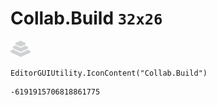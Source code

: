 # Collab.Build `32x26`
<img src="/img/Collab.Build.png" width=32 height=26>

``` CSharp
EditorGUIUtility.IconContent("Collab.Build")
```
```
-6191915706818861775
```
